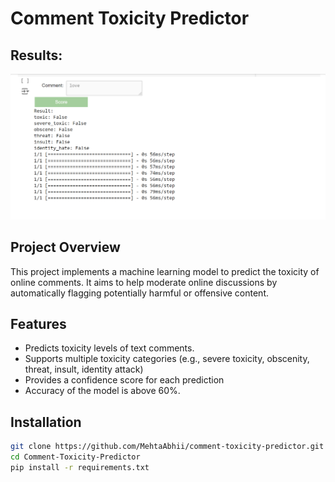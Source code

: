 # Comment Toxicity Predictor

## Results:
![Output results:](Assets/image.png)


## Project Overview

This project implements a machine learning model to predict the toxicity of online comments. It aims to help moderate online discussions by automatically flagging potentially harmful or offensive content.

## Features

- Predicts toxicity levels of text comments.
- Supports multiple toxicity categories (e.g., severe toxicity, obscenity, threat, insult, identity attack)
- Provides a confidence score for each prediction
- Accuracy of the model is above 60%.

## Installation

```bash
git clone https://github.com/MehtaAbhii/comment-toxicity-predictor.git
cd Comment-Toxicity-Predictor
pip install -r requirements.txt